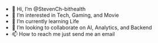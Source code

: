 - 👋 Hi, I’m @StevenCh-bithealth
- 👀 I’m interested in Tech, Gaming, and Movie
- 🌱 I’m currently learning Life
- 💞️ I’m looking to collaborate on AI, Analytics, and Backend
- 📫 How to reach me just send me an email

<!---
StevenCh-bithealth/StevenCh-bithealth is a ✨ special ✨ repository because its `README.md` (this file) appears on your GitHub profile.
You can click the Preview link to take a look at your changes.
--->
